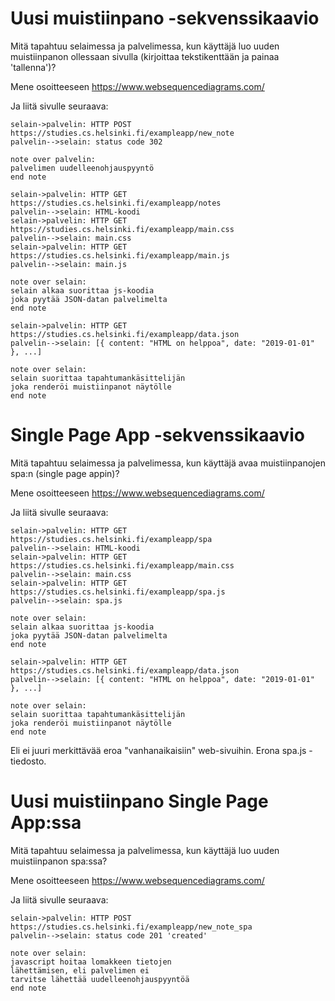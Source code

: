 # Uusi muistiinpano -sekvenssikaavio

Mitä tapahtuu selaimessa ja palvelimessa, kun käyttäjä luo uuden muistiinpanon ollessaan sivulla (kirjoittaa tekstikenttään ja painaa 'tallenna')?

Mene osoitteeseen https://www.websequencediagrams.com/

Ja liitä sivulle seuraava:

```
selain->palvelin: HTTP POST https://studies.cs.helsinki.fi/exampleapp/new_note
palvelin-->selain: status code 302

note over palvelin:
palvelimen uudelleenohjauspyyntö
end note

selain->palvelin: HTTP GET https://studies.cs.helsinki.fi/exampleapp/notes
palvelin-->selain: HTML-koodi
selain->palvelin: HTTP GET https://studies.cs.helsinki.fi/exampleapp/main.css
palvelin-->selain: main.css
selain->palvelin: HTTP GET https://studies.cs.helsinki.fi/exampleapp/main.js
palvelin-->selain: main.js

note over selain:
selain alkaa suorittaa js-koodia
joka pyytää JSON-datan palvelimelta
end note

selain->palvelin: HTTP GET https://studies.cs.helsinki.fi/exampleapp/data.json
palvelin-->selain: [{ content: "HTML on helppoa", date: "2019-01-01" }, ...]

note over selain:
selain suorittaa tapahtumankäsittelijän
joka renderöi muistiinpanot näytölle
end note
```

# Single Page App -sekvenssikaavio

Mitä tapahtuu selaimessa ja palvelimessa, kun käyttäjä avaa muistiinpanojen spa:n (single page appin)?

Mene osoitteeseen https://www.websequencediagrams.com/

Ja liitä sivulle seuraava:

```
selain->palvelin: HTTP GET https://studies.cs.helsinki.fi/exampleapp/spa
palvelin-->selain: HTML-koodi
selain->palvelin: HTTP GET https://studies.cs.helsinki.fi/exampleapp/main.css
palvelin-->selain: main.css
selain->palvelin: HTTP GET https://studies.cs.helsinki.fi/exampleapp/spa.js
palvelin-->selain: spa.js

note over selain:
selain alkaa suorittaa js-koodia
joka pyytää JSON-datan palvelimelta
end note

selain->palvelin: HTTP GET https://studies.cs.helsinki.fi/exampleapp/data.json
palvelin-->selain: [{ content: "HTML on helppoa", date: "2019-01-01" }, ...]

note over selain:
selain suorittaa tapahtumankäsittelijän
joka renderöi muistiinpanot näytölle
end note
```

Eli ei juuri merkittävää eroa "vanhanaikaisiin" web-sivuihin. Erona spa.js -tiedosto.

# Uusi muistiinpano Single Page App:ssa

Mitä tapahtuu selaimessa ja palvelimessa, kun käyttäjä luo uuden muistiinpanon spa:ssa?

Mene osoitteeseen https://www.websequencediagrams.com/

Ja liitä sivulle seuraava:

```
selain->palvelin: HTTP POST https://studies.cs.helsinki.fi/exampleapp/new_note_spa
palvelin-->selain: status code 201 'created'

note over selain:
javascript hoitaa lomakkeen tietojen
lähettämisen, eli palvelimen ei 
tarvitse lähettää uudelleenohjauspyyntöä
end note
```

